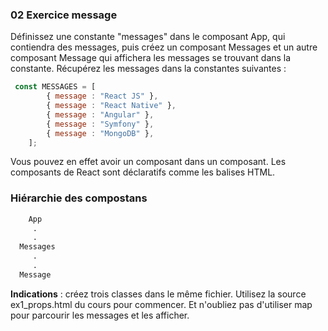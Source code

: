 ### 02 Exercice message

Définissez une constante "messages" dans le composant App, qui contiendra des messages, puis créez un composant Messages et un autre composant Message qui affichera les messages se trouvant dans la constante. Récupérez les messages dans la constantes suivantes :

```js
 const MESSAGES = [
        { message : "React JS" },
        { message : "React Native" },
        { message : "Angular" },
        { message : "Symfony" },
        { message : "MongoDB" },
    ];
```

Vous pouvez en effet avoir un composant dans un composant. Les composants de React sont déclaratifs comme les balises HTML.

### Hiérarchie des compostans

```txt
    App
     .
     .
  Messages
     .
     .
  Message
```

**Indications** : créez trois classes dans le même fichier. Utilisez la source ex1_props.html du cours pour commencer. Et n'oubliez pas d'utiliser map pour parcourir les messages et les afficher.


